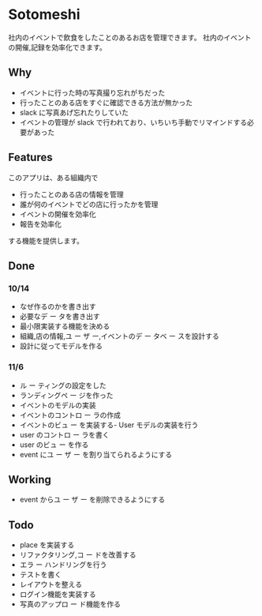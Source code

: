 # Sotomeshi

社内のイベントで飲食をしたことのあるお店を管理できます。
社内のイベントの開催,記録を効率化できます。

## Why

- イベントに行った時の写真撮り忘れがちだった
- 行ったことのある店をすぐに確認できる方法が無かった
- slack に写真あげ忘れたりしていた
- イベントの管理が slack で行われており、いちいち手動でリマインドする必要があった

## Features

このアプリは、ある組織内で

- 行ったことのある店の情報を管理
- 誰が何のイベントでどの店に行ったかを管理
- イベントの開催を効率化
- 報告を効率化

する機能を提供します。

## Done

### 10/14

- なぜ作るのかを書き出す
- 必要なデ ー タを書き出す
- 最小限実装する機能を決める
- 組織,店の情報,ユ ー ザ ー,イベントのデ ー タベ ー スを設計する
- 設計に従ってモデルを作る

### 11/6

- ル ー ティングの設定をした
- ランディングペ ー ジを作った
- イベントのモデルの実装
- イベントのコントロ ー ラの作成
- イベントのビュ ー を実装する- User モデルの実装を行う
- user のコントロ ー ラを書く
- user のビュ ー を作る
- event にユ ー ザ ー を割り当てられるようにする

## Working

- event からユ ー ザ ー を削除できるようにする

## Todo

- place を実装する
- リファクタリング,コ ー ドを改善する
- エラ ー ハンドリングを行う
- テストを書く
- レイアウトを整える
- ログイン機能を実装する
- 写真のアップロ ー ド機能を作る

